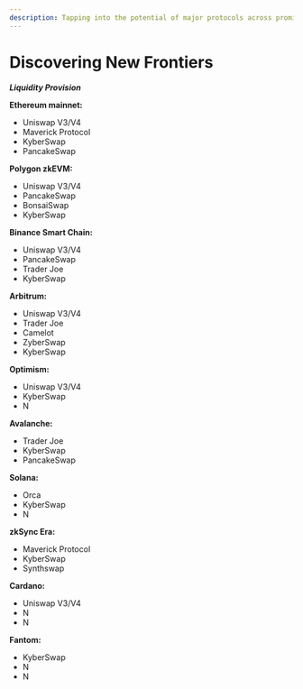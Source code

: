 ```yaml
---
description: Tapping into the potential of major protocols across prominent networks
---
```


# Discovering New Frontiers



_**Liquidity Provision**_

**Ethereum mainnet:**&#x20;

* Uniswap V3/V4
* Maverick Protocol
* KyberSwap
* PancakeSwap

**Polygon zkEVM:**

* Uniswap V3/V4
* PancakeSwap
* BonsaiSwap
* KyberSwap

**Binance Smart Chain:**&#x20;

* Uniswap V3/V4
* PancakeSwap
* Trader Joe
* KyberSwap

**Arbitrum:**

* Uniswap V3/V4
* Trader Joe
* Camelot
* ZyberSwap
* KyberSwap

**Optimism:**&#x20;

* Uniswap V3/V4
* KyberSwap
* N

**Avalanche:**

* Trader Joe
* KyberSwap
* PancakeSwap

**Solana:**

* Orca
* KyberSwap
* N

**zkSync Era:**&#x20;

* Maverick Protocol
* KyberSwap
* Synthswap

**Cardano:**

* Uniswap V3/V4
* N
* N

**Fantom:**

* KyberSwap
* N
* N
